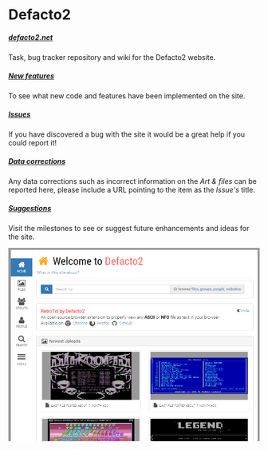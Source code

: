 # Defacto2

##### [defacto2.net](https://defacto2.net)

Task, bug tracker repository and wiki for the Defacto2 website.

##### [New features](https://github.com/Defacto2/defacto2-website/releases)
To see what new code and features have been implemented on the site.

##### [Issues](https://github.com/Defacto2/defacto2-website/issues/new)
If you have discovered a bug with the site it would be a great help if you could report it!

##### [Data corrections](https://github.com/Defacto2/defacto2-website/issues?milestone=4&state=open)
Any data corrections such as incorrect information on the *Art & files* can be reported here, please include a URL pointing to the item as the *Issue's* title.

##### [Suggestions](https://github.com/Defacto2/defacto2-website/milestones)
Visit the milestones to see or suggest future enhancements and ideas for the site.

![Website screen shot](SCREEN.png)
